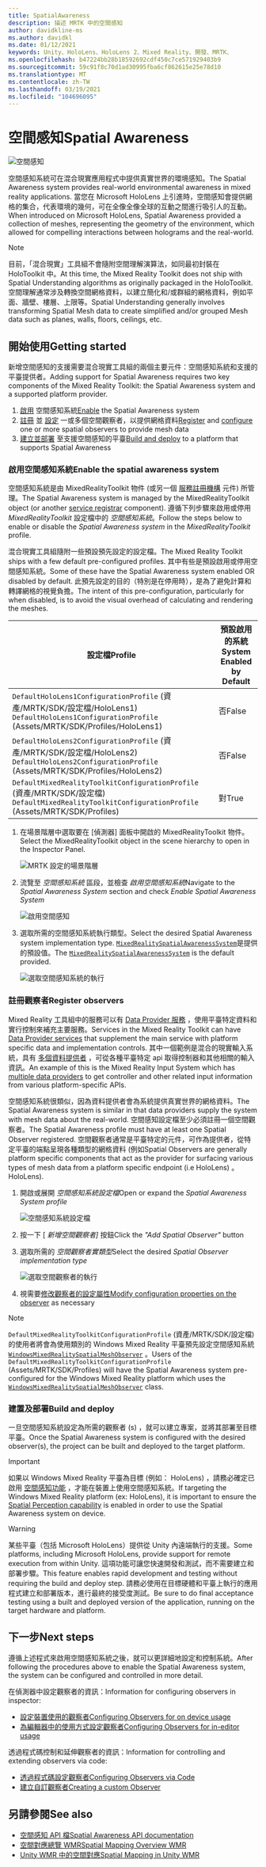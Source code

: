 ```yaml
---
title: SpatialAwareness
description: 描述 MRTK 中的空間感知
author: davidkline-ms
ms.author: davidkl
ms.date: 01/12/2021
keywords: Unity、HoloLens、HoloLens 2、Mixed Reality、開發、MRTK、
ms.openlocfilehash: b47224bb28b18592692cdf450c7ce571929403b9
ms.sourcegitcommit: 59c91f8c70d1ad30995fba6cf862615e25e78d10
ms.translationtype: MT
ms.contentlocale: zh-TW
ms.lasthandoff: 03/19/2021
ms.locfileid: "104696095"
---
```

# <a name="spatial-awareness"></a><span data-ttu-id="11792-104">空間感知</span><span class="sxs-lookup"><span data-stu-id="11792-104">Spatial Awareness</span></span>

![空間感知](../images/spatial-awareness/MRTK_SpatialAwareness_Main.png)

<span data-ttu-id="11792-106">空間感知系統可在混合現實應用程式中提供真實世界的環境感知。</span><span class="sxs-lookup"><span data-stu-id="11792-106">The Spatial Awareness system provides real-world environmental awareness in mixed reality applications.</span></span> <span data-ttu-id="11792-107">當您在 Microsoft HoloLens 上引進時，空間感知會提供網格的集合，代表環境的幾何，可在全像全像全球的互動之間進行吸引人的互動。</span><span class="sxs-lookup"><span data-stu-id="11792-107">When introduced on Microsoft HoloLens, Spatial Awareness provided a collection of meshes, representing the geometry of the environment, which allowed for compelling interactions between holograms and the real-world.</span></span>

> [!NOTE]
> <span data-ttu-id="11792-108">目前，「混合現實」工具組不會隨附空間理解演算法，如同最初封裝在 HoloToolkit 中。</span><span class="sxs-lookup"><span data-stu-id="11792-108">At this time, the Mixed Reality Toolkit does not ship with Spatial Understanding algorithms as originally packaged in the HoloToolkit.</span></span> <span data-ttu-id="11792-109">空間理解通常涉及轉換空間網格資料，以建立簡化和/或群組的網格資料，例如平面、牆壁、樓層、上限等。</span><span class="sxs-lookup"><span data-stu-id="11792-109">Spatial Understanding generally involves transforming Spatial Mesh data to create simplified and/or grouped Mesh data such as planes, walls, floors, ceilings, etc.</span></span>

## <a name="getting-started"></a><span data-ttu-id="11792-110">開始使用</span><span class="sxs-lookup"><span data-stu-id="11792-110">Getting started</span></span>

<span data-ttu-id="11792-111">新增空間感知的支援需要混合現實工具組的兩個主要元件：空間感知系統和支援的平臺提供者。</span><span class="sxs-lookup"><span data-stu-id="11792-111">Adding support for Spatial Awareness requires two key components of the Mixed Reality Toolkit: the Spatial Awareness system and a supported platform provider.</span></span>

1. <span data-ttu-id="11792-112">[啟用](#enable-the-spatial-awareness-system) 空間感知系統</span><span class="sxs-lookup"><span data-stu-id="11792-112">[Enable](#enable-the-spatial-awareness-system) the Spatial Awareness system</span></span>
2. <span data-ttu-id="11792-113">[註冊](#register-observers) 並 [設定](configuring-spatial-awareness-mesh-observer.md) 一或多個空間觀察者，以提供網格資料</span><span class="sxs-lookup"><span data-stu-id="11792-113">[Register](#register-observers) and [configure](configuring-spatial-awareness-mesh-observer.md) one or more spatial observers to provide mesh data</span></span>
3. <span data-ttu-id="11792-114">[建立並部署](#build-and-deploy) 至支援空間感知的平臺</span><span class="sxs-lookup"><span data-stu-id="11792-114">[Build and deploy](#build-and-deploy) to a platform that supports Spatial Awareness</span></span>

### <a name="enable-the-spatial-awareness-system"></a><span data-ttu-id="11792-115">啟用空間感知系統</span><span class="sxs-lookup"><span data-stu-id="11792-115">Enable the spatial awareness system</span></span>

<span data-ttu-id="11792-116">空間感知系統是由 MixedRealityToolkit 物件 (或另一個 [服務註冊機構](xref:Microsoft.MixedReality.Toolkit.IMixedRealityServiceRegistrar) 元件) 所管理。</span><span class="sxs-lookup"><span data-stu-id="11792-116">The Spatial Awareness system is managed by the MixedRealityToolkit object (or another [service registrar](xref:Microsoft.MixedReality.Toolkit.IMixedRealityServiceRegistrar) component).</span></span> <span data-ttu-id="11792-117">遵循下列步驟來啟用或停用 *MixedRealityToolkit* 設定檔中的 *空間感知系統*。</span><span class="sxs-lookup"><span data-stu-id="11792-117">Follow the steps below to enable or disable the *Spatial Awareness system* in the *MixedRealityToolkit* profile.</span></span>

<span data-ttu-id="11792-118">混合現實工具組隨附一些預設預先設定的設定檔。</span><span class="sxs-lookup"><span data-stu-id="11792-118">The Mixed Reality Toolkit ships with a few default pre-configured profiles.</span></span> <span data-ttu-id="11792-119">其中有些是預設啟用或停用空間感知系統。</span><span class="sxs-lookup"><span data-stu-id="11792-119">Some of these have the Spatial Awareness system enabled OR disabled by default.</span></span> <span data-ttu-id="11792-120">此預先設定的目的（特別是在停用時），是為了避免計算和轉譯網格的視覺負擔。</span><span class="sxs-lookup"><span data-stu-id="11792-120">The intent of this pre-configuration, particularly for when disabled, is to avoid the visual overhead of calculating and rendering the meshes.</span></span>

| <span data-ttu-id="11792-121">設定檔</span><span class="sxs-lookup"><span data-stu-id="11792-121">Profile</span></span> | <span data-ttu-id="11792-122">預設啟用的系統</span><span class="sxs-lookup"><span data-stu-id="11792-122">System Enabled by Default</span></span> |
| --- | --- |
| <span data-ttu-id="11792-123">`DefaultHoloLens1ConfigurationProfile` (資產/MRTK/SDK/設定檔/HoloLens1) </span><span class="sxs-lookup"><span data-stu-id="11792-123">`DefaultHoloLens1ConfigurationProfile` (Assets/MRTK/SDK/Profiles/HoloLens1)</span></span> | <span data-ttu-id="11792-124">否</span><span class="sxs-lookup"><span data-stu-id="11792-124">False</span></span> |
| <span data-ttu-id="11792-125">`DefaultHoloLens2ConfigurationProfile` (資產/MRTK/SDK/設定檔/HoloLens2) </span><span class="sxs-lookup"><span data-stu-id="11792-125">`DefaultHoloLens2ConfigurationProfile` (Assets/MRTK/SDK/Profiles/HoloLens2)</span></span> | <span data-ttu-id="11792-126">否</span><span class="sxs-lookup"><span data-stu-id="11792-126">False</span></span> |
| <span data-ttu-id="11792-127">`DefaultMixedRealityToolkitConfigurationProfile` (資產/MRTK/SDK/設定檔) </span><span class="sxs-lookup"><span data-stu-id="11792-127">`DefaultMixedRealityToolkitConfigurationProfile` (Assets/MRTK/SDK/Profiles)</span></span> | <span data-ttu-id="11792-128">對</span><span class="sxs-lookup"><span data-stu-id="11792-128">True</span></span> |

1. <span data-ttu-id="11792-129">在場景階層中選取要在 [偵測器] 面板中開啟的 MixedRealityToolkit 物件。</span><span class="sxs-lookup"><span data-stu-id="11792-129">Select the MixedRealityToolkit object in the scene hierarchy to open in the Inspector Panel.</span></span>

    ![MRTK 設定的場景階層](../images/MRTK_ConfiguredHierarchy.png)

1. <span data-ttu-id="11792-131">流覽至 *空間感知系統* 區段，並檢查 *啟用空間感知系統*</span><span class="sxs-lookup"><span data-stu-id="11792-131">Navigate to the *Spatial Awareness System* section and check *Enable Spatial Awareness System*</span></span>

    ![啟用空間感知](../images/spatial-awareness/MRTKConfig_SpatialAwareness.png)

1. <span data-ttu-id="11792-133">選取所需的空間感知系統執行類型。</span><span class="sxs-lookup"><span data-stu-id="11792-133">Select the desired Spatial Awareness system implementation type.</span></span> <span data-ttu-id="11792-134">[`MixedRealitySpatialAwarenessSystem`](xref:Microsoft.MixedReality.Toolkit.SpatialAwareness.MixedRealitySpatialAwarenessSystem)是提供的預設值。</span><span class="sxs-lookup"><span data-stu-id="11792-134">The [`MixedRealitySpatialAwarenessSystem`](xref:Microsoft.MixedReality.Toolkit.SpatialAwareness.MixedRealitySpatialAwarenessSystem) is the default provided.</span></span>

    ![選取空間感知系統的執行](../images/spatial-awareness/SpatialAwarenessSelectSystemType.png)

### <a name="register-observers"></a><span data-ttu-id="11792-136">註冊觀察者</span><span class="sxs-lookup"><span data-stu-id="11792-136">Register observers</span></span>

<span data-ttu-id="11792-137">Mixed Reality 工具組中的服務可以有 [Data Provider 服務](../../architecture/systems-extensions-providers.md) ，使用平臺特定資料和實行控制來補充主要服務。</span><span class="sxs-lookup"><span data-stu-id="11792-137">Services in the Mixed Reality Toolkit can have [Data Provider services](../../architecture/systems-extensions-providers.md) that supplement the main service with platform specific data and implementation controls.</span></span> <span data-ttu-id="11792-138">其中一個範例是混合的現實輸入系統，具有 [多個資料提供者](../input/input-providers.md) ，可從各種平臺特定 api 取得控制器和其他相關的輸入資訊。</span><span class="sxs-lookup"><span data-stu-id="11792-138">An example of this is the Mixed Reality Input System which has [multiple data providers](../input/input-providers.md) to get controller and other related input information from various platform-specific APIs.</span></span>

<span data-ttu-id="11792-139">空間感知系統很類似，因為資料提供者會為系統提供真實世界的網格資料。</span><span class="sxs-lookup"><span data-stu-id="11792-139">The Spatial Awareness system is similar in that data providers supply the system with mesh data about the real-world.</span></span> <span data-ttu-id="11792-140">空間感知設定檔至少必須註冊一個空間觀察者。</span><span class="sxs-lookup"><span data-stu-id="11792-140">The Spatial Awareness profile must have at least one Spatial Observer registered.</span></span> <span data-ttu-id="11792-141">空間觀察者通常是平臺特定的元件，可作為提供者，從特定平臺的端點呈現各種類型的網格資料 (例如</span><span class="sxs-lookup"><span data-stu-id="11792-141">Spatial Observers are generally platform specific components that act as the provider for surfacing various types of mesh data from a platform specific endpoint (i.e</span></span> <span data-ttu-id="11792-142">HoloLens) 。</span><span class="sxs-lookup"><span data-stu-id="11792-142">HoloLens).</span></span>

1. <span data-ttu-id="11792-143">開啟或展開 *空間感知系統設定檔*</span><span class="sxs-lookup"><span data-stu-id="11792-143">Open or expand the *Spatial Awareness System profile*</span></span>

    ![空間感知系統設定檔](../images/spatial-awareness/SpatialAwarenessProfile.png)

1. <span data-ttu-id="11792-145">按一下 [ *新增空間觀察者]* 按鈕</span><span class="sxs-lookup"><span data-stu-id="11792-145">Click the *"Add Spatial Observer"* button</span></span>
1. <span data-ttu-id="11792-146">選取所需的 *空間觀察者實類型*</span><span class="sxs-lookup"><span data-stu-id="11792-146">Select the desired *Spatial Observer implementation type*</span></span>

    ![選取空間觀察者的執行](../images/spatial-awareness/SpatialAwarenessSelectObserver.png)

1. <span data-ttu-id="11792-148">視需要[修改觀察者的設定屬性](configuring-spatial-awareness-mesh-observer.md)</span><span class="sxs-lookup"><span data-stu-id="11792-148">[Modify configuration properties on the observer](configuring-spatial-awareness-mesh-observer.md) as necessary</span></span>

> [!NOTE]
> <span data-ttu-id="11792-149">`DefaultMixedRealityToolkitConfigurationProfile` (資產/MRTK/SDK/設定檔) 的使用者將會為使用類別的 Windows Mixed Reality 平臺預先設定空間感知系統 [`WindowsMixedRealitySpatialMeshObserver`](xref:Microsoft.MixedReality.Toolkit.WindowsMixedReality.SpatialAwareness.WindowsMixedRealitySpatialMeshObserver) 。</span><span class="sxs-lookup"><span data-stu-id="11792-149">Users of the `DefaultMixedRealityToolkitConfigurationProfile` (Assets/MRTK/SDK/Profiles) will have the Spatial Awareness system pre-configured for the Windows Mixed Reality platform which uses the [`WindowsMixedRealitySpatialMeshObserver`](xref:Microsoft.MixedReality.Toolkit.WindowsMixedReality.SpatialAwareness.WindowsMixedRealitySpatialMeshObserver) class.</span></span>

### <a name="build-and-deploy"></a><span data-ttu-id="11792-150">建置及部署</span><span class="sxs-lookup"><span data-stu-id="11792-150">Build and deploy</span></span>

<span data-ttu-id="11792-151">一旦空間感知系統設定為所需的觀察者 (s) ，就可以建立專案，並將其部署至目標平臺。</span><span class="sxs-lookup"><span data-stu-id="11792-151">Once the Spatial Awareness system is configured with the desired observer(s), the project can be built and deployed to the target platform.</span></span>

> [!IMPORTANT]
> <span data-ttu-id="11792-152">如果以 Windows Mixed Reality 平臺為目標 (例如： HoloLens) ，請務必確定已啟用 [空間感知功能](https://docs.microsoft.com/windows/mixed-reality/spatial-mapping-in-unity) ，才能在裝置上使用空間感知系統。</span><span class="sxs-lookup"><span data-stu-id="11792-152">If targeting the Windows Mixed Reality platform (ex: HoloLens), it is important to ensure the [Spatial Perception capability](https://docs.microsoft.com/windows/mixed-reality/spatial-mapping-in-unity) is enabled in order to use the Spatial Awareness system on device.</span></span>

> [!WARNING]
> <span data-ttu-id="11792-153">某些平臺（包括 Microsoft HoloLens）提供從 Unity 內遠端執行的支援。</span><span class="sxs-lookup"><span data-stu-id="11792-153">Some platforms, including Microsoft HoloLens, provide support for remote execution from within Unity.</span></span> <span data-ttu-id="11792-154">這項功能可讓您快速開發和測試，而不需要建立和部署步驟。</span><span class="sxs-lookup"><span data-stu-id="11792-154">This feature enables rapid development and testing without requiring the build and deploy step.</span></span> <span data-ttu-id="11792-155">請務必使用在目標硬體和平臺上執行的應用程式建立和部署版本，進行最終的接受度測試。</span><span class="sxs-lookup"><span data-stu-id="11792-155">Be sure to do final acceptance testing using a built and deployed version of the application, running on the target hardware and platform.</span></span>

## <a name="next-steps"></a><span data-ttu-id="11792-156">下一步</span><span class="sxs-lookup"><span data-stu-id="11792-156">Next steps</span></span>

<span data-ttu-id="11792-157">遵循上述程式來啟用空間感知系統之後，就可以更詳細地設定和控制系統。</span><span class="sxs-lookup"><span data-stu-id="11792-157">After following the procedures above to enable the Spatial Awareness system, the system can be configured and controlled in more detail.</span></span>

<span data-ttu-id="11792-158">在偵測器中設定觀察者的資訊：</span><span class="sxs-lookup"><span data-stu-id="11792-158">Information for configuring observers in inspector:</span></span>

- [<span data-ttu-id="11792-159">設定裝置使用的觀察者</span><span class="sxs-lookup"><span data-stu-id="11792-159">Configuring Observers for on device usage</span></span>](configuring-spatial-awareness-mesh-observer.md)
- [<span data-ttu-id="11792-160">為編輯器中的使用方式設定觀察者</span><span class="sxs-lookup"><span data-stu-id="11792-160">Configuring Observers for in-editor usage</span></span>](spatial-object-mesh-observer.md)

<span data-ttu-id="11792-161">透過程式碼控制和延伸觀察者的資訊：</span><span class="sxs-lookup"><span data-stu-id="11792-161">Information for controlling and extending observers via code:</span></span>

- [<span data-ttu-id="11792-162">透過程式碼設定觀察者</span><span class="sxs-lookup"><span data-stu-id="11792-162">Configuring Observers via Code</span></span>](usage-guide.md)
- [<span data-ttu-id="11792-163">建立自訂觀察者</span><span class="sxs-lookup"><span data-stu-id="11792-163">Creating a custom Observer</span></span>](create-data-provider.md)

## <a name="see-also"></a><span data-ttu-id="11792-164">另請參閱</span><span class="sxs-lookup"><span data-stu-id="11792-164">See also</span></span>

- [<span data-ttu-id="11792-165">空間感知 API 檔</span><span class="sxs-lookup"><span data-stu-id="11792-165">Spatial Awareness API documentation</span></span>](xref:Microsoft.MixedReality.Toolkit.SpatialAwareness)
- [<span data-ttu-id="11792-166">空間對應總覽 WMR</span><span class="sxs-lookup"><span data-stu-id="11792-166">Spatial Mapping Overview WMR</span></span>](https://docs.microsoft.com/windows/mixed-reality/spatial-mapping)
- [<span data-ttu-id="11792-167">Unity WMR 中的空間對應</span><span class="sxs-lookup"><span data-stu-id="11792-167">Spatial Mapping in Unity WMR</span></span>](https://docs.microsoft.com/windows/mixed-reality/spatial-mapping-in-unity)
